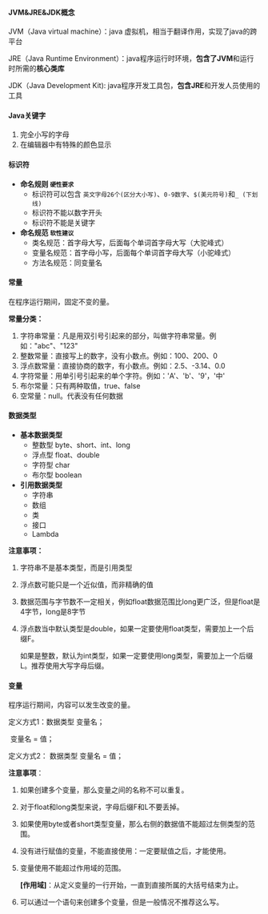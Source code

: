 #### JVM&JRE&JDK概念

JVM（Java virtual machine）：java 虚拟机，相当于翻译作用，实现了java的跨平台

JRE（Java Runtime Environment）：java程序运行时环境，**包含了JVM**和运行时所需的**核心类库**

JDK（Java Development Kit): java程序开发工具包，**包含JRE**和开发人员使用的工具



#### Java关键字

1. 完全小写的字母
2. 在编辑器中有特殊的颜色显示



#### 标识符 

- **命名规则  `硬性要求`**  
  + 标识符可以包含 `英文字母26个(区分大小写)`、`0-9数字`、`$(美元符号)`和`_ (下划线)`
  + 标识符不能以数字开头
  + 标识符不能是关键字
- **命名规范  `软性建议`**
  + 类名规范：首字母大写，后面每个单词首字母大写（大驼峰式）
  + 变量名规范：首字母小写，后面每个单词首字母大写（小驼峰式）
  + 方法名规范：同变量名

#### 常量

在程序运行期间，固定不变的量。

**常量分类：**

1. 字符串常量：凡是用双引号引起来的部分，叫做字符串常量。例如："abc"、"123"
2. 整数常量：直接写上的数字，没有小数点。例如：100、200、0
3. 浮点数常量：直接协商的数字，有小数点。例如：2.5、-3.14、0.0
4. 字符常量：用单引号引起来的单个字符。例如：'A'、'b'、'9'，'中'
5. 布尔常量：只有两种取值，true、false
6. 空常量：null。代表没有任何数据

#### 数据类型

- **基本数据类型**
  + 整数型   byte、short、int、long
  + 浮点型   float、double
  + 字符型   char
  + 布尔型   boolean
- **引用数据类型**
  + 字符串
  + 数组
  + 类
  + 接口
  + Lambda

**注意事项：**

1. 字符串不是基本类型，而是引用类型

2. 浮点数可能只是一个近似值，而非精确的值

3. 数据范围与字节数不一定相关，例如float数据范围比long更广泛，但是float是4字节，long是8字节

4. 浮点数当中默认类型是double，如果一定要使用float类型，需要加上一个后缀F。

   如果是整数，默认为int类型，如果一定要使用long类型，需要加上一个后缀L。推荐使用大写字母后缀。



#### 变量

程序运行期间，内容可以发生改变的量。

定义方式1：数据类型  变量名；

​					  变量名 = 值；

定义方式2： 数据类型 变量名 = 值；

**注意事项**：

1. 如果创建多个变量，那么变量之间的名称不可以重复。

2. 对于float和long类型来说，字母后缀F和L不要丢掉。

3. 如果使用byte或者short类型变量，那么右侧的数据值不能超过左侧类型的范围。

4. 没有进行赋值的变量，不能直接使用：一定要赋值之后，才能使用。

5. 变量使用不能超过作用域的范围。

   **[作用域]**：从定义变量的一行开始，一直到直接所属的大括号结束为止。

6. 可以通过一个语句来创建多个变量，但是一般情况不推荐这么写。



